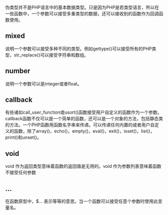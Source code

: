 伪类型并不是PHP语言中的基本数据类型。只是因为PHP是若类型语言，所以在一些函数中，一个参数可以接受多重类型的数据，还可以接收别的函数作为回调函数使用。

## mixed

说明一个参数可以接受多种不同的类型。例如gettype()可以接受所有的PHP类型，str_replace()可以接受字符串和数组。

## number

说明一个参数可以是integer或者float。

## callback

有些诸如call_user_function或usort()函数接受用户自定义的函数作为一个参数。callback函数不仅可以是一个简单的函数，还可以是一个对象的方法，包括静态类的方法。一个PHP函数用函数名字串来传递。可以传递任何内置的或者用户自定义的函数，除了array()，echo()，empty()，eval()，exit()，isset()，list()，print()和unset()。

## void

void 作为返回类型意味着函数的返回值是无用的。void 作为参数列表意味着函数不接受任何参数

## ...

在函数原型中，$... 表示等等的意思。当一个函数可以接受任意个参数时使用此变量名。 





